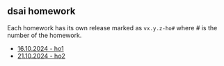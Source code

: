 ## dsai homework

Each homework has its own release marked as `vx.y.z-ho#` where # is the number of the homework.

- [16.10.2024 - ho1](https://github.com/Flokkq/dsai_24-25/releases/tag/v0.1.0-ho1)
- [21.10.2024 - ho2](https://github.com/Flokkq/dsai_24-25/releases/tag/v0.2.0-ho2)

